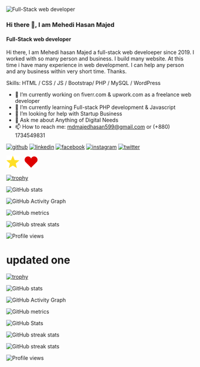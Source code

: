 ![Full-Stack web developer](https://media.licdn.com/dms/image/v2/C5616AQFVJmw8ptE6lw/profile-displaybackgroundimage-shrink_350_1400/profile-displaybackgroundimage-shrink_350_1400/0/1638195217988?e=1735171200&v=beta&t=WclnITstoPI4VKKmRaBclIwNbwvGRwGQko9_6iMROxM)


### Hi there 👋, I am Mehedi Hasan Majed
#### Full-Stack web developer




Hi there,
I am Mehedi hasan Majed a full-stack web develoeper since 2019.
I worked with so many person and business. 
I build many website.
At this time i have many experience in web development.
I can help any person and any business within very short time.
Thanks.

Skills: HTML / CSS / JS / Bootstrap/ PHP / MySQL / WordPress

- 🔭 I’m currently working on fiverr.com & upwork.com as a freelance web developer 
- 🌱 I’m currently learning Full-stack PHP development & Javascript 
- 🤔 I’m looking for help with Startup Business 
- 💬 Ask me about Anything of Digital Needs 
- 📫 How to reach me: mdmajedhasan599@gmail.com or (+880) 1734549831 


[<img src='https://cdn.jsdelivr.net/npm/simple-icons@3.0.1/icons/github.svg' alt='github' height='40'>](https://github.com/MajedHasan)
[<img src='https://cdn.jsdelivr.net/npm/simple-icons@3.0.1/icons/linkedin.svg' alt='linkedin' height='40'>](https://www.linkedin.com/in/majed-hasan/)
[<img src='https://cdn.jsdelivr.net/npm/simple-icons@3.0.1/icons/facebook.svg' alt='facebook' height='40'>](https://www.facebook.com/profile.php?id=100009441082336)
[<img src='https://cdn.jsdelivr.net/npm/simple-icons@3.0.1/icons/instagram.svg' alt='instagram' height='40'>](https://www.instagram.com/mdmajedhasan599/)
[<img src='https://cdn.jsdelivr.net/npm/simple-icons@3.0.1/icons/twitter.svg' alt='twitter' height='40'>](https://twitter.com/MDMajedHasan1) 

<a href='https://stars.github.com/'><img src='https://raw.githubusercontent.com/acervenky/animated-github-badges/master/assets/starbadge.gif' width='35' height='35'></a> <a href='https://docs.github.com/en/github/supporting-the-open-source-community-with-github-sponsors'><img src='https://raw.githubusercontent.com/acervenky/animated-github-badges/master/assets/sponsorbadge.gif' width='35' height='35'></a> 

[![trophy](https://github-profile-trophy.vercel.app/?username=https://github.com/MajedHasan)](https://github.com/ryo-ma/github-profile-trophy)

![GitHub stats](https://github-readme-stats.vercel.app/api?username=https://github.com/MajedHasan&show_icons=true&count_private=true)  

![GitHub Activity Graph](https://activity-graph.herokuapp.com/graph?username=https://github.com/MajedHasan)  

![GitHub metrics](https://metrics.lecoq.io/https://github.com/MajedHasan)  

![GitHub streak stats](https://github-readme-streak-stats.herokuapp.com/?user=https://github.com/MajedHasan)  

![Profile views](https://gpvc.arturio.dev/https://github.com/MajedHasan)  



# updated one


[![trophy](https://github-profile-trophy.vercel.app/?username=MajedHasan)](https://github.com/ryo-ma/github-profile-trophy)

![GitHub stats](https://github-readme-stats.vercel.app/api?username=MajedHasan&show_icons=true&count_private=true)



![GitHub Activity Graph](https://activity-graph.herokuapp.com/graph?username=MajedHasan)

![GitHub metrics](https://metrics.lecoq.io/MajedHasan)

![GitHub Stats](https://github-readme-stats.vercel.app/api?username=MajedHasan&show_icons=true&count_private=true&theme=radical)

![GitHub streak stats](https://github-readme-streak-stats.herokuapp.com/?user=MajedHasan&theme=radical)




![GitHub streak stats](https://github-readme-streak-stats.herokuapp.com/?user=MajedHasan)

![Profile views](https://visitor-badge.laobi.icu/badge?page_id=MajedHasan)
